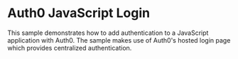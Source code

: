 # Auth0 JavaScript Login

This sample demonstrates how to add authentication to a JavaScript application with Auth0. The sample makes use of Auth0's hosted login page which provides centralized authentication.



